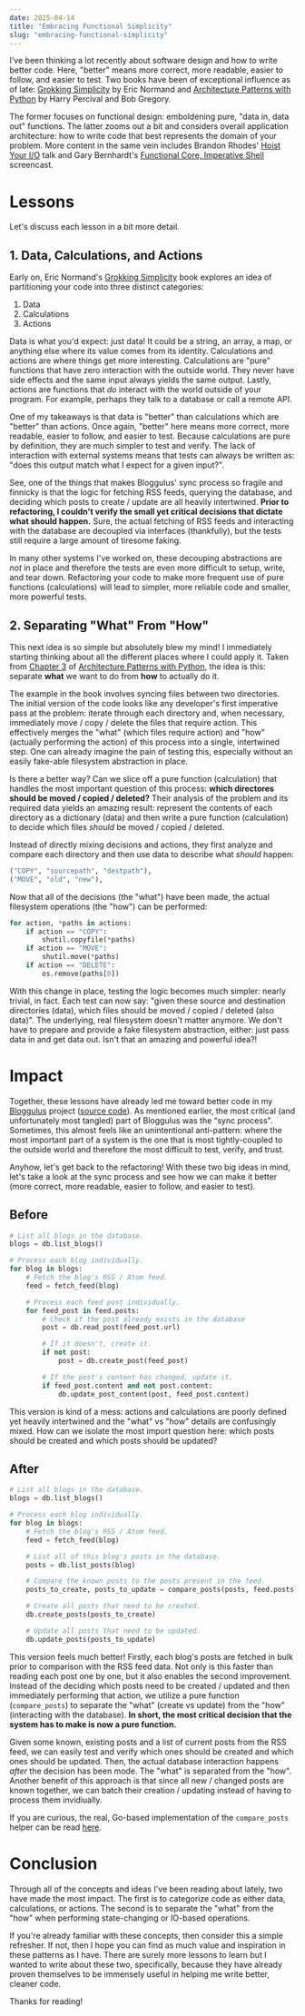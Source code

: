 ```yaml
---
date: 2025-04-14
title: "Embracing Functional Simplicity"
slug: "embracing-functional-simplicity"
---
```


I’ve been thinking a lot recently about software design and how to write better code.
Here, "better" means more correct, more readable, easier to follow, and easier to test.
Two books have been of exceptional influence as of late: [Grokking Simplicity](https://grokkingsimplicity.com/) by Eric Normand and [Architecture Patterns with Python](https://www.cosmicpython.com/) by Harry Percival and Bob Gregory.

The former focuses on functional design: emboldening pure, "data in, data out" functions.
The latter zooms out a bit and considers overall application architecture: how to write code that best represents the domain of your problem.
More content in the same vein includes Brandon Rhodes' [Hoist Your I/O](https://www.youtube.com/watch?v=PBQN62oUnN8) talk and Gary Bernhardt's [Functional Core, Imperative Shell](https://www.destroyallsoftware.com/screencasts/catalog/functional-core-imperative-shell) screencast.

# Lessons

Let's discuss each lesson in a bit more detail.

## 1. Data, Calculations, and Actions

Early on, Eric Normand's [Grokking Simplicity](https://grokkingsimplicity.com/) book explores an idea of partitioning your code into three distinct categories:

1. Data
2. Calculations
3. Actions

Data is what you'd expect: just data!
It could be a string, an array, a map, or anything else where its value comes from its identity.
Calculations and actions are where things get more interesting.
Calculations are "pure" functions that have zero interaction with the outside world.
They never have side effects and the same input always yields the same output.
Lastly, actions are functions that _do_ interact with the world outside of your program.
For example, perhaps they talk to a database or call a remote API.

One of my takeaways is that data is "better" than calculations which are "better" than actions.
Once again, "better" here means more correct, more readable, easier to follow, and easier to test.
Because calculations are pure by definition, they are much simpler to test and verify.
The lack of interaction with external systems means that tests can always be written as: "does this output match what I expect for a given input?".

See, one of the things that makes Bloggulus' sync process so fragile and finnicky is that the logic for fetching RSS feeds, querying the database, and deciding which posts to create / update are all heavily intertwined.
**Prior to refactoring, I couldn't verify the small yet critical decisions that dictate what should happen.**
Sure, the actual fetching of RSS feeds and interacting with the database are decoupled via interfaces (thankfully), but the tests still require a large amount of tiresome faking.

In many other systems I've worked on, these decouping abstractions are _not_ in place and therefore the tests are even more difficult to setup, write, and tear down.
Refactoring your code to make more frequent use of pure functions (calculations) will lead to simpler, more reliable code and smaller, more powerful tests.

## 2. Separating "What" From "How"

This next idea is so simple but absolutely blew my mind!
I immediately starting thinking about all the different places where I could apply it.
Taken from [Chapter 3](https://www.cosmicpython.com/book/chapter_03_abstractions.html) of [Architecture Patterns with Python](https://www.cosmicpython.com/), the idea is this: separate **what** we want to do from **how** to actually do it.

The example in the book involves syncing files between two directories.
The initial version of the code looks like any developer's first imperative pass at the problem: iterate through each directory and, when necessary, immediately move / copy / delete the files that require action.
This effectively merges the "what" (which files require action) and "how" (actually performing the action) of this process into a single, intertwined step.
One can already imagine the pain of testing this, especially without an easily fake-able filesystem abstraction in place.

Is there a better way?
Can we slice off a pure function (calculation) that handles the most important question of this process: **which directores should be moved / copied / deleted?**
Their analysis of the problem and its required data yields an amazing result: represent the contents of each directory as a dictionary (data) and then write a pure function (calculation) to decide which files _should_ be moved / copied / deleted.

Instead of directly mixing decisions and actions, they first analyze and compare each directory and then use data to describe what _should_ happen:
```python
("COPY", "sourcepath", "destpath"),
("MOVE", "old", "new"),
```

Now that all of the decisions (the "what") have been made, the actual filesystem operations (the "how") can be performed:
```python
for action, *paths in actions:
	if action == "COPY":
		shutil.copyfile(*paths)
	if action == "MOVE":
		shutil.move(*paths)
	if action == "DELETE":
		os.remove(paths[0])
```

With this change in place, testing the logic becomes much simpler: nearly trivial, in fact.
Each test can now say: "given these source and destination directories (data), which files should be moved / copied / deleted (also data)".
The underlying, real filesystem doesn't matter anymore.
We don't have to prepare and provide a fake filesystem abstraction, either: just pass data in and get data out.
Isn't that an amazing and powerful idea?!

# Impact

Together, these lessons have already led me toward better code in my [Bloggulus](https://bloggulus.com/) project ([source code](https://github.com/theandrew168/bloggulus)).
As mentioned earlier, the most critical (and unfortunately most tangled) part of Bloggulus was the “sync process".
Sometimes, this almost feels like an unintentional anti-pattern: where the most important part of a system is the one that is most tightly-coupled to the outside world and therefore the most difficult to test, verify, and trust.

Anyhow, let's get back to the refactoring!
With these two big ideas in mind, let's take a look at the sync process and see how we can make it better (more correct, more readable, easier to follow, and easier to test).

## Before

```python
# List all blogs in the database.
blogs = db.list_blogs()

# Process each blog individually.
for blog in blogs:
	# Fetch the blog's RSS / Atom feed.
	feed = fetch_feed(blog)

	# Process each feed post individually.
	for feed_post in feed.posts:
		# Check if the post already exists in the database
		post = db.read_post(feed_post.url)

		# If it doesn't, create it.
		if not post:
			post = db.create_post(feed_post)

		# If the post's content has changed, update it.
		if feed_post.content and not post.content:
			db.update_post_content(post, feed_post.content)
```

This version is kind of a mess: actions and calculations are poorly defined yet heavily intertwined and the "what" vs "how" details are confusingly mixed.
How can we isolate the most import question here: which posts should be created and which posts should be updated?

## After

```python
# List all blogs in the database.
blogs = db.list_blogs()

# Process each blog individually.
for blog in blogs:
	# Fetch the blog's RSS / Atom feed.
	feed = fetch_feed(blog)

	# List all of this blog's posts in the database.
	posts = db.list_posts(blog)

	# Compare the known posts to the posts present in the feed.
	posts_to_create, posts_to_update = compare_posts(posts, feed.posts)

	# Create all posts that need to be created.
	db.create_posts(posts_to_create)

	# Update all posts that need to be updated.
	db.update_posts(posts_to_update)
```

This version feels much better!
Firstly, each blog's posts are fetched in bulk prior to comparison with the RSS feed data.
Not only is this faster than reading each post one by one, but it also enables the second improvement.
Instead of the deciding which posts need to be created / updated and then immediately performing that action, we utilize a pure function (`compare_posts`) to separate the "what" (create vs update) from the "how"  (interacting with the database).
**In short, the most critical decision that the system has to make is now a pure function.**

Given some known, existing posts and a list of current posts from the RSS feed, we can easily test and verify which ones should be created and which ones should be updated.
Then, the actual database interaction happens _after_ the decision has been mode.
The "what" is separated from the "how".
Another benefit of this approach is that since all new / changed posts are known together, we can batch their creation / updating instead of having to process them invidiually.

If you are curious, the real, Go-based implementation of the `compare_posts` helper can be read [here](https://github.com/theandrew168/bloggulus/blob/72eeeeb2ce949e59d9c5e59a08ff4fe204a1c8c7/backend/service/sync.go#L76).

# Conclusion

Through all of the concepts and ideas I've been reading about lately, two have made the most impact.
The first is to categorize code as either data, calculations, or actions.
The second is to separate the "what" from the "how" when performing state-changing or IO-based operations.

If you're already familiar with these concepts, then consider this a simple refresher.
If not, then I hope you can find as much value and inspiration in these patterns as I have.
There are surely more lessons to learn but I wanted to write about these two, specifically, because they have already proven themselves to be immensely useful in helping me write better, cleaner code.

Thanks for reading!
